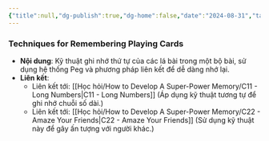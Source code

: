 ```yaml
---
{"title":null,"dg-publish":true,"dg-home":false,"date":"2024-08-31","tags":["#book","#memory","#How_to_Develop_A_Super_Power_Memory"],"Chương":"Chương10","permalink":"/hoc-hoi/how-to-develop-a-super-power-memory/c10-cards/","dgPassFrontmatter":true,"noteIcon":"","updated":"2025-01-14T22:28:07.135+07:00"}
---
```


### Techniques for Remembering Playing Cards

- **Nội dung**: Kỹ thuật ghi nhớ thứ tự của các lá bài trong một bộ bài, sử dụng hệ thống Peg và phương pháp liên kết để dễ dàng nhớ lại.
- **Liên kết**:
    - Liên kết tới: [[Học hỏi/How to Develop A Super-Power Memory/C11 - Long Numbers\|C11 - Long Numbers]] (Áp dụng kỹ thuật tương tự để ghi nhớ chuỗi số dài.)
    - Liên kết tới: [[Học hỏi/How to Develop A Super-Power Memory/C22 - Amaze Your Friends\|C22 - Amaze Your Friends]] (Sử dụng kỹ thuật này để gây ấn tượng với người khác.)